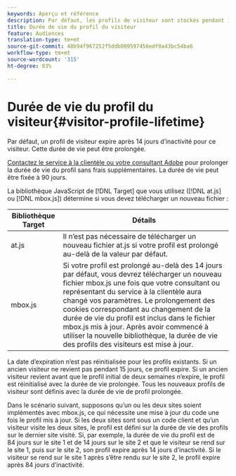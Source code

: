 ```yaml
---
keywords: Aperçu et référence
description: Par défaut, les profils de visiteur sont stockés pendant 14 jours. Cette durée de vie peut être prolongée.
title: Durée de vie du profil du visiteur
feature: Audiences
translation-type: tm+mt
source-git-commit: 48b94f967252f5ddb009597456edf0a43bc54ba6
workflow-type: tm+mt
source-wordcount: '315'
ht-degree: 83%

---
```



# Durée de vie du profil du visiteur{#visitor-profile-lifetime}

Par défaut, un profil de visiteur expire après 14 jours d’inactivité pour ce visiteur. Cette durée de vie peut être prolongée.

[Contactez le service à la clientèle ou votre consultant Adobe](/help/cmp-resources-and-contact-information.md#reference_ACA3391A00EF467B87930A450050077C) pour prolonger la durée de vie du profil sans frais supplémentaires. La durée de vie peut être fixée à 90 jours.

La bibliothèque JavaScript de [!DNL Target] que vous utilisez ([!DNL at.js] ou [!DNL mbox.js]) détermine si vous devez télécharger un nouveau fichier :

| Bibliothèque Target | Détails |
|--- |--- |
| at.js | Il n’est pas nécessaire de télécharger un nouveau fichier at.js si votre profil est prolongé au-delà de la valeur par défaut. |
| mbox.js | Si votre profil est prolongé au-delà des 14 jours par défaut, vous devrez télécharger un nouveau fichier mbox.js une fois que votre consultant ou représentant du service à la clientèle aura changé vos paramètres. Le prolongement des cookies correspondant au changement de la durée de vie du profil est inclus dans le fichier mbox.js mis à jour. Après avoir commencé à utiliser la nouvelle bibliothèque, la durée de vie des profils des visiteurs est mise à jour. |

La date d’expiration n’est pas réinitialisée pour les profils existants. Si un ancien visiteur ne revient pas pendant 15 jours, ce profil expire. Si un ancien visiteur revient avant que le profil initial de deux semaines n’expire, le profil est réinitialisé avec la durée de vie prolongée. Tous les nouveaux profils de visiteur sont définis avec la durée de vie de profil prolongée.

Dans le scénario suivant, supposons qu’un ou les deux sites soient implémentés avec mbox.js, ce qui nécessite une mise à jour du code une fois le profil mis à jour. Si les deux sites sont sous un code client et qu’un visiteur visite les deux sites, le profil est défini sur la durée de vie des profils sur le dernier site visité. Si, par exemple, la durée de vie du profil est de 84 jours sur le site 1 et de 14 jours sur le site 2 et que le visiteur se rend sur le site 1, puis sur le site 2, son profil expire après 14 jours d’inactivité. Si le visiteur se rend sur le site 1 après s’être rendu sur le site 2, le profil expire après 84 jours d’inactivité.
